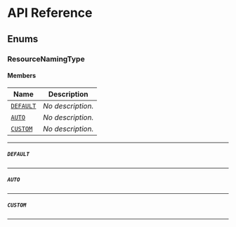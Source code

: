 # API Reference <a name="API Reference" id="api-reference"></a>





## Enums <a name="Enums" id="Enums"></a>

### ResourceNamingType <a name="ResourceNamingType" id="@gammarers/aws-resource-naming.ResourceNamingType"></a>

#### Members <a name="Members" id="Members"></a>

| **Name** | **Description** |
| --- | --- |
| <code><a href="#@gammarers/aws-resource-naming.ResourceNamingType.DEFAULT">DEFAULT</a></code> | *No description.* |
| <code><a href="#@gammarers/aws-resource-naming.ResourceNamingType.AUTO">AUTO</a></code> | *No description.* |
| <code><a href="#@gammarers/aws-resource-naming.ResourceNamingType.CUSTOM">CUSTOM</a></code> | *No description.* |

---

##### `DEFAULT` <a name="DEFAULT" id="@gammarers/aws-resource-naming.ResourceNamingType.DEFAULT"></a>

---


##### `AUTO` <a name="AUTO" id="@gammarers/aws-resource-naming.ResourceNamingType.AUTO"></a>

---


##### `CUSTOM` <a name="CUSTOM" id="@gammarers/aws-resource-naming.ResourceNamingType.CUSTOM"></a>

---

